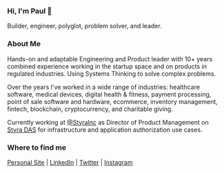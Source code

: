 ### Hi, I'm Paul 👋

Builder, engineer, polyglot, problem solver, and leader.

### About Me

Hands-on and adaptable Engineering and Product leader with 10+ years combined experience working in the startup space and on products in regulated industries. Using Systems Thinking to solve complex problems.

Over the years I've worked in a wide range of industries: healthcare software, medical devices, digital health & fitness, payment processing, point of sale software and hardware, ecommerce, inventory management, fintech, blockchain, cryptocurrency, and charitable giving.

Currently working at [@StyraInc](https://github.com/StyraInc) as Director of Product Management on [Styra DAS](https://www.styra.com/) for infrastructure and application authorization use cases.

### Where to find me

[Personal Site](https://foryt.com) | [LinkedIn](https://www.linkedin.com/in/pauljforyt) | [Twitter](https://twitter.com/pauly4it) | [Instagram](https://www.instagram.com/pauly4it)
